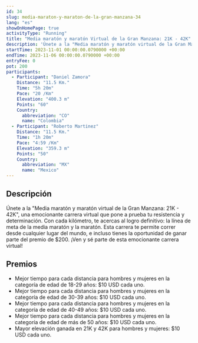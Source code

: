 ```yaml
---
id: 34
slug: media-maraton-y-maraton-de-la-gran-manzana-34
lang: "es"
showOnHomePage: true
activityType: "Running"
title: "Media maratón y maratón Virtual de la Gran Manzana: 21K - 42K"
description: 'Únete a la "Media maratón y maratón virtual de la Gran Manzana: 21K - 42K", una emocionante carrera virtual que pone a prueba tu resistencia y determinación.'
startTime: 2023-11-01 00:00:00.0790000 +00:00
endTime: 2023-11-06 00:00:00.0790000 +00:00
entryFee: 0
pot: 200
participants:
  - Participant: "Daniel Zamora"
    Distance: "11.5 Km."
    Time: "5h 20m"
    Pace: "20 /Km"
    Elevation: "400.3 m"
    Points: "60"
    Country:
      abbreviation: "CO"
      name: "Colombia"
  - Participant: "Roberto Martinez"
    Distance: "11.5 Km."
    Time: "1h 20m"
    Pace: "4:59 /Km"
    Elevation: "359.3 m"
    Points: "50"
    Country:
      abbreviation: "MX"
      name: "Mexico"
---
```


## Descripción

Únete a la "Media maratón y maratón virtual de la Gran Manzana: 21K - 42K", una emocionante carrera virtual que pone a prueba tu resistencia y determinación. Con cada kilómetro, te acercas al logro definitivo: la línea de meta de la media maratón y la maratón. Esta carrera te permite correr desde cualquier lugar del mundo, e incluso tienes la oportunidad de ganar parte del premio de $200. ¡Ven y sé parte de esta emocionante carrera virtual!

## Premios

- Mejor tiempo para cada distancia para hombres y mujeres en la categoría de edad de 18-29 años: $10 USD cada uno.
- Mejor tiempo para cada distancia para hombres y mujeres en la categoría de edad de 30-39 años: $10 USD cada uno.
- Mejor tiempo para cada distancia para hombres y mujeres en la categoría de edad de 40-49 años: $10 USD cada uno.
- Mejor tiempo para cada distancia para hombres y mujeres en la categoría de edad de más de 50 años: $10 USD cada uno.
- Mayor elevación ganada en 21K y 42K para hombres y mujeres: $10 USD cada uno.
